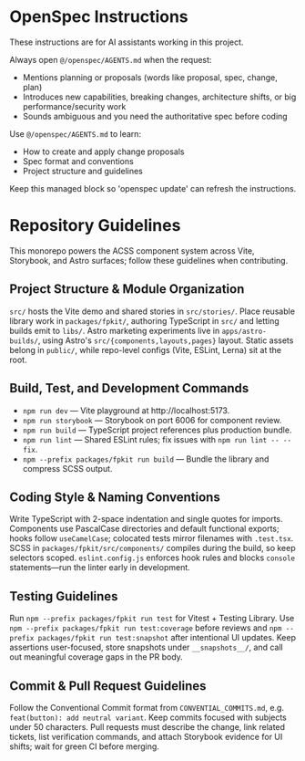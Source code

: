 <!-- OPENSPEC:START -->
# OpenSpec Instructions

These instructions are for AI assistants working in this project.

Always open `@/openspec/AGENTS.md` when the request:
- Mentions planning or proposals (words like proposal, spec, change, plan)
- Introduces new capabilities, breaking changes, architecture shifts, or big performance/security work
- Sounds ambiguous and you need the authoritative spec before coding

Use `@/openspec/AGENTS.md` to learn:
- How to create and apply change proposals
- Spec format and conventions
- Project structure and guidelines

Keep this managed block so 'openspec update' can refresh the instructions.

<!-- OPENSPEC:END -->

# Repository Guidelines
This monorepo powers the ACSS component system across Vite, Storybook, and Astro surfaces; follow these guidelines when contributing.

## Project Structure & Module Organization
`src/` hosts the Vite demo and shared stories in `src/stories/`. Place reusable library work in `packages/fpkit/`, authoring TypeScript in `src/` and letting builds emit to `libs/`. Astro marketing experiments live in `apps/astro-builds/`, using Astro's `src/{components,layouts,pages}` layout. Static assets belong in `public/`, while repo-level configs (Vite, ESLint, Lerna) sit at the root.

## Build, Test, and Development Commands
- `npm run dev` — Vite playground at http://localhost:5173.
- `npm run storybook` — Storybook on port 6006 for component review.
- `npm run build` — TypeScript project references plus production bundle.
- `npm run lint` — Shared ESLint rules; fix issues with `npm run lint -- --fix`.
- `npm --prefix packages/fpkit run build` — Bundle the library and compress SCSS output.

## Coding Style & Naming Conventions
Write TypeScript with 2-space indentation and single quotes for imports. Components use PascalCase directories and default functional exports; hooks follow `useCamelCase`; colocated tests mirror filenames with `.test.tsx`. SCSS in `packages/fpkit/src/components/` compiles during the build, so keep selectors scoped. `eslint.config.js` enforces hook rules and blocks `console` statements—run the linter early in development.

## Testing Guidelines
Run `npm --prefix packages/fpkit run test` for Vitest + Testing Library. Use `npm --prefix packages/fpkit run test:coverage` before reviews and `npm --prefix packages/fpkit run test:snapshot` after intentional UI updates. Keep assertions user-focused, store snapshots under `__snapshots__/`, and call out meaningful coverage gaps in the PR body.

## Commit & Pull Request Guidelines
Follow the Conventional Commit format from `CONVENTIAL_COMMITS.md`, e.g. `feat(button): add neutral variant`. Keep commits focused with subjects under 50 characters. Pull requests must describe the change, link related tickets, list verification commands, and attach Storybook evidence for UI shifts; wait for green CI before merging.
